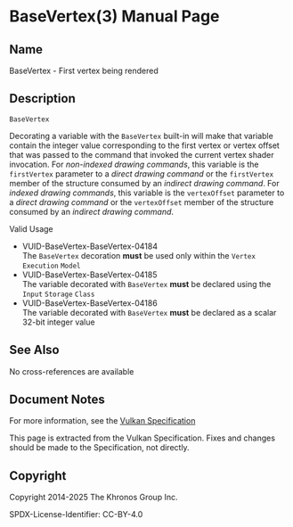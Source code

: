 # BaseVertex(3) Manual Page

## Name

BaseVertex - First vertex being rendered



## [](#_description)Description

`BaseVertex`

Decorating a variable with the `BaseVertex` built-in will make that variable contain the integer value corresponding to the first vertex or vertex offset that was passed to the command that invoked the current vertex shader invocation. For *non-indexed drawing commands*, this variable is the `firstVertex` parameter to a *direct drawing command* or the `firstVertex` member of the structure consumed by an *indirect drawing command*. For *indexed drawing commands*, this variable is the `vertexOffset` parameter to a *direct drawing command* or the `vertexOffset` member of the structure consumed by an *indirect drawing command*.

Valid Usage

- [](#VUID-BaseVertex-BaseVertex-04184)VUID-BaseVertex-BaseVertex-04184  
  The `BaseVertex` decoration **must** be used only within the `Vertex` `Execution` `Model`
- [](#VUID-BaseVertex-BaseVertex-04185)VUID-BaseVertex-BaseVertex-04185  
  The variable decorated with `BaseVertex` **must** be declared using the `Input` `Storage` `Class`
- [](#VUID-BaseVertex-BaseVertex-04186)VUID-BaseVertex-BaseVertex-04186  
  The variable decorated with `BaseVertex` **must** be declared as a scalar 32-bit integer value

## [](#_see_also)See Also

No cross-references are available

## [](#_document_notes)Document Notes

For more information, see the [Vulkan Specification](https://registry.khronos.org/vulkan/specs/latest/html/vkspec.html#BaseVertex)

This page is extracted from the Vulkan Specification. Fixes and changes should be made to the Specification, not directly.

## [](#_copyright)Copyright

Copyright 2014-2025 The Khronos Group Inc.

SPDX-License-Identifier: CC-BY-4.0